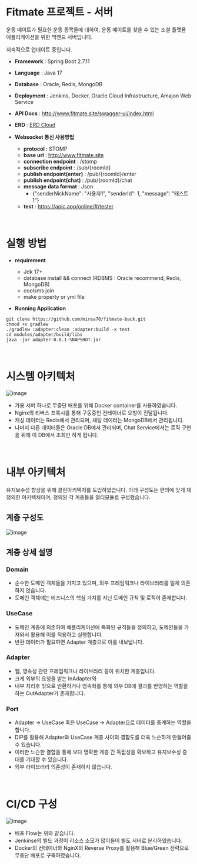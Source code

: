 # Fitmate 프로젝트 - 서버
운동 메이트가 필요한 운동 종목들에 대하여, 운동 메이트를 찾을 수 있는 소셜 플랫폼 애플리케이션을 위한 백엔드 서버입니다.

지속적으로 업데이트 중입니다.

- **Framework** : Spring Boot 2.7.11
- **Language** : Java 17
- **Database** : Oracle, Redis, MongoDB
- **Deployment** : Jenkins, Docker, Oracle Cloud Infrastructure, Amajon Web Service
- **API Docs** : http://www.fitmate.site/swagger-ui/index.html
- **ERD** : [ERD Cloud](https://www.erdcloud.com/d/r9JFJmrqtqDoWyJPJ)

- **Websocket 통신 사용방법**
  - **protocol** : STOMP
  - **base url** : http://www.fitmate.site
  - **connection endpoint** : /stomp
  - **subscribe endpoint** : /sub/{roomId}
  - **publish endpoint(enter)** : /pub/{roomId}/enter
  - **publish endpoint(chat)** : /pub/{roomId}/chat
  - **message data format** : Json
    - {"senderNickName": "사용자1", "senderId": 1, "message": "테스트1"}
  - **test** : https://apic.app/online/#/tester

</br>

# 실행 방법
- **requirement**
  - Jdk 17+
  - database install && connect (RDBMS : Oracle recommend, Redis, MongoDB)
  - coolsms join
  - make property or yml file

- **Running Application**
```
git clone https://github.com/mirea70/fitmate-back.git
chmod +x gradlew
./gradlew :adapter:clean :adapter:build -x test
cd modules/adapter/build/libs
java -jar adapter-0.0.1-SNAPSHOT.jar
```

</br>

# 시스템 아키텍처
![image](https://github.com/mirea70/fitmate-back/assets/101246806/1c733b6e-4b44-4e07-b7db-3e5b71bd20c3)

- 가용 서버 하나로 무중단 배포를 위해 Docker container를 사용하였습니다.
- Nginx의 리버스 프록시를 통해 구동중인 컨테이너로 요청이 전달됩니다.
- 캐싱 데이터는 Redis에서 관리되며, 채팅 데이터는 MongoDB에서 관리됩니다.
- 나머지 다른 데이터들은 Oracle DB에서 관리되며, Chat Service에서는 로직 구현을 위해 이 DB에서 조회만 하게 됩니다.

</br>

# 내부 아키텍처
유지보수성 향상을 위해 클린아키텍처를 도입하였습니다. 아래 구성도는 편의에 맞게 재정의한 아키텍처이며, 정의된 각 계층들을 멀티모듈로 구성했습니다.
## 계층 구성도
![image](https://github.com/mirea70/fitmate-back/assets/101246806/ee296b21-51f9-437e-987e-b4345e6aa4a2)

## 계층 상세 설명
### Domain
- 순수한 도메인 객체들을 가지고 있으며, 외부 프레임워크나 라이브러리를 일체 의존하지 않습니다.
- 도메인 객체에는 비즈니스의 핵심 가치를 지닌 도메인 규칙 및 로직이 존재합니다.

### UseCase
- 도메인 계층에 의존하여 애플리케이션에 특화된 규칙들을 정의하고, 도메인들을 가져와서 활용해 이를 적용하고 실행합니다.
- 반환 데이터가 필요하면 Adapter 계층으로 이를 내보냅니다.

### Adapter
- 웹, 영속성 관련 프레임워크나 라이브러리 등이 위치한 계층입니다.
- 크게 외부의 요청을 받는 InAdapter와
- 내부 처리후 밖으로 반환하거나 영속화를 통해 외부 DB에 결과를 반영하는 역할을 하는 OutAdapter가 존재합니다.

### Port
- Adapter → UseCase 혹은 UseCase → Adapter으로 데이터를 중계하는 역할을 합니다.
- DIP를 활용해 Adapter와 UseCase 계층 사이의 결합도를 더욱 느슨하게 만들어줄 수 있습니다.
- 이러한 느슨한 결합을 통해 보다 명확한 계층 간 독립성을 확보하고 유지보수성 증대를 기대할 수 있습니다.
- 외부 라이브러리 의존성이 존재하지 않습니다.

</br>

# CI/CD 구성
![image](https://github.com/mirea70/fitmate-back/assets/101246806/5d244622-022f-4ed7-a275-b928eef680f4)
- 배포 Flow는 위와 같습니다.
- Jenkinse의 빌드 과정이 리소스 소모가 많이들어 별도 서버로 분리하였습니다.
- Docker의 컨테이너와 NginX의 Reverse Proxy를 활용해 Blue/Green 전략으로 무중단 배포로 구축하였습니다.
